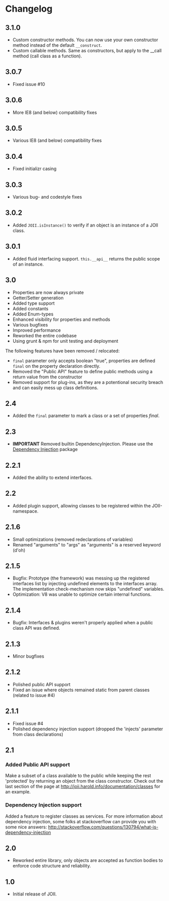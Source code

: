 # Changelog

## 3.1.0
- Custom constructor methods. You can now use your own constructor method instead of the default `__construct`.
- Custom callable methods. Same as constructors, but apply to the __call method (call class as a function).

## 3.0.7
- Fixed issue #10

## 3.0.6
- More IE8 (and below) compatibility fixes

## 3.0.5
- Various IE8 (and below) compatibility fixes

## 3.0.4
- Fixed initializr casing

## 3.0.3
- Various bug- and codestyle fixes

## 3.0.2
- Added `JOII.isInstance()` to verify if an object is an instance of a JOII class.

## 3.0.1
- Added fluid interfacing support. `this.__api__` returns the public scope of an instance.

## 3.0
- Properties are now always private
- Getter/Setter generation
- Added type support
- Added constants
- Added Enum-types
- Enhanced visibility for properties and methods
- Various bugfixes
- Improved performance
- Reworked the entire codebase
- Using grunt & npm for unit testing and deployment

The following features have been removed / relocated:
- `final` parameter only accepts boolean "true", properties are defined `final` on the property declaration directly.
- Removed the "Public API" feature to define public methods using a return value from the constructor
- Removed support for plug-ins, as they are a potentional security breach and can easily mess up class definitions.

## 2.4
- Added the `final` parameter to mark a class or a set of properties _final_.

## 2.3
- __IMPORTANT__ Removed builtin DependencyInjection. Please use the [Dependency Injection](https://github.com/haroldiedema/joii-di) package 

## 2.2.1
- Added the ability to extend interfaces.

## 2.2
- Added plugin support, allowing classes to be registered within the JOII-namespace.

## 2.1.6
- Small optimizations (removed redeclarations of variables)
- Renamed "arguments" to "args" as "arguments" is a reserved keyword (d'oh)

## 2.1.5
- Bugfix: Prototype (the framework) was messing up the registered interfaces list by injecting undefined elements to the interfaces array. The implementation check-mechanism now skips "undefined" variables.
- Optimization: V8 was unable to optimize certain internal functions.

## 2.1.4
- Bugfix: Interfaces & plugins weren't properly applied when a public class API was defined.

## 2.1.3
- Minor bugfixes

## 2.1.2
- Polished public API support
- Fixed an issue where objects remained static from parent classes (related to issue #4)

## 2.1.1
- Fixed issue #4
- Polished dependency injection support (dropped the 'injects' parameter from class declarations)

## 2.1
### Added Public API support
Make a subset of a class available to the public while keeping the rest 'protected' by returning an object from
the class constructor. Check out the last section of the page at http://joii.harold.info/documentation/classes 
for an example.

### Dependency Injection support
Added a feature to register classes as services. For more information about dependency injection, some folks
at stackoverflow can provide you with some nice answers: http://stackoverflow.com/questions/130794/what-is-dependency-injection

## 2.0
- Reworked entire library, only objects are accepted as function bodies to enforce code structure and reliability.

## 1.0
- Initial release of JOII.
